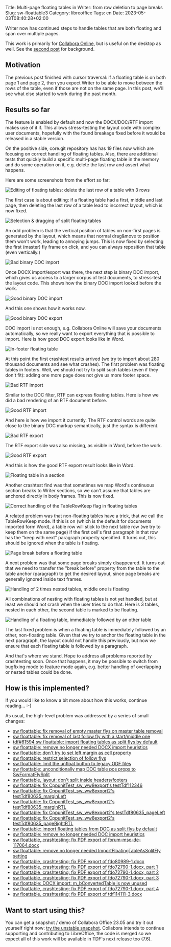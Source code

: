 Title: Multi-page floating tables in Writer: from row deletion to page breaks
Slug: sw-floattable3
Category: libreoffice
Tags: en
Date: 2023-05-03T08:40:28+02:00

Writer now has continued steps to handle tables that are both floating and span over multiple pages.

This work is primarily for [Collabora Online](https://www.collaboraoffice.com/), but is useful on
the desktop as well. See the [second post]({filename}/2023/sw-floattable2.md) for background.

## Motivation

The previous post finished with cursor traversal: if a floating table is on both page 1 and page 2,
then you expect Writer to be able to move between the rows of the table, even if those are not on
the same page. In this post, we'll see what else started to work during the past month.

## Results so far

The feature is enabled by default and now the DOCX/DOC/RTF import makes use of it if. This allows
stress-testing the layout code with complex user documents, hopefully with the found breakage fixed
before it would be released in a stable version.

On the positive side, core.git repository has has 19 files now which are focusing on correct
handling of floating tables.  Also, there are additional tests that quickly build a specific
multi-page floating table in the memory and do some operation on it, e.g. delete the last row and
assert what happens.

Here are some screenshots from the effort so far:

![Editing of floating tables: delete the last row of a table with 3 rows](https://share.vmiklos.hu/blog/sw-floattable3/2023-04-03-floattable-edit-3rd-row-delete-good.png)

The first case is about editing: if a floating table had a first, middle and last page, then
deleting the last row of a table lead to incorrect layout, which is now fixed.

![Selection & dragging of split floating tables](https://share.vmiklos.hu/blog/sw-floattable3/2023-04-04-floattable-follow-select-good.png)

An odd problem is that the vertical position of tables on non-first pages is generated by the
layout, which means that normal drag&move to position them won't work, leading to annoying jumps.
This is now fixed by selecting the first (master) fly frame on click, and you can always reposition
that table (even vertically.)

![Bad binary DOC import](https://share.vmiklos.hu/blog/sw-floattable3/2023-04-12-floattable-ww8-bad.png)

Once DOCX import/export was there, the next step is binary DOC import, which gives us access to a
larger corpus of test documents, to stress-test the layout code. This shows how the binary DOC
import looked before the work.

![Good binary DOC import](https://share.vmiklos.hu/blog/sw-floattable3/2023-04-13-floattable-ww8-good.png)

And this one shows how it works now.

![Good binary DOC export](https://share.vmiklos.hu/blog/sw-floattable3/2023-04-14-floattable-ww8-export-good.png)

DOC import is not enough, e.g. Collabora Online will save your documents automatically, so we
really want to export everything that is possible to import. Here is how good DOC export looks like
in Word.

![In-footer floating table](https://share.vmiklos.hu/blog/sw-floattable3/2023-04-17-floattable-in-footer.png)

At this point the first crashtest results arrived (we try to import about 280 thousand documents
and see what crashes). The first problem was floating tables in footers. Well, we should not try to
split such tables (even if they don't fit): adding one more page does not give us more footer space.

![Bad RTF import](https://share.vmiklos.hu/blog/sw-floattable3/2023-04-18-floattable-rtf-bad.png)

Similar to the DOC filter, RTF can express floating tables. Here is how we did a bad rendering of an
RTF document before.

![Good RTF import](https://share.vmiklos.hu/blog/sw-floattable3/2023-04-19-floattable-rtf-good.png)

And here is how we import it currently. The RTF control words are quite close to the binary DOC
markup semantically, just the syntax is different.

![Bad RTF export](https://share.vmiklos.hu/blog/sw-floattable3/2023-04-20-floattable-rtf-export-bad.png)

The RTF export side was also missing, as visible in Word, before the work.

![Good RTF export](https://share.vmiklos.hu/blog/sw-floattable3/2023-04-21-floattable-rtf-export-good.png)

And this is how the good RTF export result looks like in Word.

![Floating table in a section](https://share.vmiklos.hu/blog/sw-floattable3/2023-04-24-floattable-in-section.png)

Another crashtest find was that sometimes we map Word's continuous section breaks to Writer
sections, so we can't assume that tables are anchored directly in body frames. This is now fixed.

![Correct handling of the TableRowKeep flag in floating tables](https://share.vmiklos.hu/blog/sw-floattable3/2023-04-25-floattable-table-row-keep.png)

A related problem was that non-floating tables have a trick, that we call the TableRowKeep mode. If
this is on (which is the default for documents imported form Word), a table row will stick to the
next table row (we try to keep them on the same page) if the first cell's first paragraph in that
row has the "keep with next" paragraph property specified. It turns out, this should be ignored when
the table is floating.

![Page break before a floating table](https://share.vmiklos.hu/blog/sw-floattable3/2023-04-26-floattable-break-before.png)

A next problem was that some page breaks simply disappeared. It turns out that we need to transfer
the "break before" property from the table to the table anchor (paragraph) to get the desired
layout, since page breaks are generally ignored inside text frames.

![Handling of 2 times nested tables, middle one is floating](https://share.vmiklos.hu/blog/sw-floattable3/2023-04-27-floattable-nested-nocrash.png)

All combinations of nesting with floating tables is not yet handled, but at least we should not
crash when the user tries to do that. Here is 3 tables, nested in each other, the second table is
marked to be floating.

![Handling of a floating table, immediately followed by an other table](https://share.vmiklos.hu/blog/sw-floattable3/2023-04-28-floattable-then-table.png)

The last fixed problem is when a floating table is immediately followed by an other, non-floating
table. Given that we try to anchor the floating table in the next paragraph, the layout could not
handle this previously, but now we ensure that each floating table is followed by a paragraph.

And that's where we stand. Hope to address all problems reported by crashtesting soon. Once that
happens, it may be possible to switch from bugfixing mode to feature mode again, e.g. better
handling of overlapping or nested tables could be done.

## How is this implemented?

If you would like to know a bit more about how this works, continue reading... :-)

As usual, the high-level problem was addressed by a series of small changes:

- [sw floattable: fix removal of empty master flys on master table removal](https://git.libreoffice.org/core/commit/1006fd848ba7c67927472e53df7f3b6f682fadfb)
- [sw floattable: fix removal of last follow fly with a start/middle one](https://git.libreoffice.org/core/commit/96df0ad0da6e8972a828721dac6b4ba7c69eba85)
- [tdf#61594 sw floattable: import floating tables as split flys by default](https://git.libreoffice.org/core/commit/ce3308a926f036b87515b8cd97d2b197063dc77a)
- [sw floattable: remove no longer needed DOCX import heuristics](https://git.libreoffice.org/core/commit/c50bf5a5daaae3d40f89ea0784a75a8a571c208d)
- [sw floattable: don't try to set left margin as cell property](https://git.libreoffice.org/core/commit/8f9523b3ef464731afed61a253c958644fca6335)
- [sw floattable: restrict selection of follow flys](https://git.libreoffice.org/core/commit/17367a67cd39109006060176b04bc2b174a17e48)
- [sw floattable: limit the unfloat button to legacy ODF files](https://git.libreoffice.org/core/commit/ab639ae344704cd22318938cfeafbe954abcd2c0)
- [sw floattable: unconditionally map DOC table pos props to SwFormatFlySplit](https://git.libreoffice.org/core/commit/69fe424e426957545a30e1b912c933e1e7693100)
- [sw floattable, layout: don't split inside headers/footers](https://git.libreoffice.org/core/commit/16b59cee44c7f728b2fe6d7b624c494f649ee79f)
- [sw floattable: fix CppunitTest\_sw\_ww8export's testTdf112346](https://git.libreoffice.org/core/commit/2424fa9c601003a9778bbc3a9cf0f55d33ead6f1)
- [sw floattable: fix CppunitTest\_sw\_ww8export2's testTdf80635\_marginLeft](https://git.libreoffice.org/core/commit/1ee5ae0eec2d1c673af6b8f18a2c36b4d1e7fb70)
- [sw floattable: fix CppunitTest\_sw\_ww8export2's testTdf80635\_marginRTL](https://git.libreoffice.org/core/commit/eb65f881da9c63636bc07eca735fd2bc01854fd6)
- [sw floattable: fix CppunitTest\_sw\_ww8export2's testTdf80635\_pageLeft](https://git.libreoffice.org/core/commit/115a4eb944f6a49def1ba8e826c3258389aeab10)
- [sw floattable: fix CppunitTest\_sw\_ww8export2's testTdf80635\_pageRightRTL](https://git.libreoffice.org/core/commit/cfa463cc5446e72a06db5a457bf4d50d4173f31e)
- [sw floattable: import floating tables from DOC as split flys by default](https://git.libreoffice.org/core/commit/61be351ac83acec75788d2f79a9038486163160f)
- [sw floattable: remove no longer needed DOC import heuristics](https://git.libreoffice.org/core/commit/6e8a89b762d625adc10227402de506c7a632e073)
- [sw floattable, crashtesting: fix PDF export of forum-mso-de-117064.docx](https://git.libreoffice.org/core/commit/a1c5f77d3ee7c9907c8247aa0e896e07fe9427b6)
- [sw floattable: remove no longer needed ImportFloatingTableAsSplitFly setting](https://git.libreoffice.org/core/commit/5c59d6f51f837639f1f0f24e154814136bbdfda9)
- [sw floattable, crashtesting: fix PDF export of fdo80989-1.docx](https://git.libreoffice.org/core/commit/e0017ad2a5b008111b716c0814c5a0c5b0f1e05b)
- [sw floattable, crashtesting: fix PDF export of fdo72790-1.docx, part 1](https://git.libreoffice.org/core/commit/3c2e4d454aaabcd61593e670a90638a185046539)
- [sw floattable, crashtesting: fix PDF export of fdo72790-1.docx, part 2](https://git.libreoffice.org/core/commit/9c23f533d6749e94971f04e18f1537472cac6b86)
- [sw floattable, crashtesting: fix PDF export of fdo72790-1.docx, part 3](https://git.libreoffice.org/core/commit/73bada774ef37efd5a4498ccc083b1358314557d)
- [sw floattable: DOCX import: m\_bConvertedTable is now unused](https://git.libreoffice.org/core/commit/400d970f27078a93eab97ead8a6934a32272f549)
- [sw floattable, crashtesting: fix PDF export of fdo72790-1.docx, part 4](https://git.libreoffice.org/core/commit/4b6b9411e4ac912817dd804782ad2054bc0d1660)
- [sw floattable, crashtesting: fix PDF export of tdf114111-3.docx](https://git.libreoffice.org/core/commit/1795d5183d5371a24e8dcb15f8671c78b2c94665)

## Want to start using this?

You can get a snapshot / demo of Collabora Office 23.05 and try it out yourself right now: [try the
unstable snapshot](https://www.collaboraoffice.com/collabora-office-latest-snapshot/).  Collabora
intends to continue supporting and contributing to LibreOffice, the code is merged so we expect all
of this work will be available in TDF's next release too (7.6).
